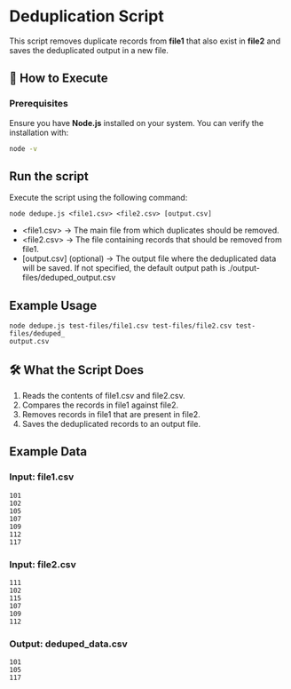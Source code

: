 # Deduplication Script

This script removes duplicate records from **file1** that also exist in **file2** and saves the deduplicated output in a new file.

## 📌 How to Execute

### **Prerequisites**
Ensure you have **Node.js** installed on your system. You can verify the installation with:

```sh
node -v
```

## Run the script
Execute the script using the following command:

```
node dedupe.js <file1.csv> <file2.csv> [output.csv]
```

- <file1.csv> → The main file from which duplicates should be removed.
- <file2.csv> → The file containing records that should be removed from file1.
- [output.csv] (optional) → The output file where the deduplicated data will be saved. If not specified, the default output path is ./output-files/deduped_output.csv

## Example Usage
```
node dedupe.js test-files/file1.csv test-files/file2.csv test-files/deduped_
output.csv
```

## 🛠️ What the Script Does
1.	Reads the contents of file1.csv and file2.csv.
2.	Compares the records in file1 against file2.
3.	Removes records in file1 that are present in file2.
4.	Saves the deduplicated records to an output file.

## Example Data

### Input: file1.csv
```
101
102
105
107
109
112
117
```

### Input: file2.csv
```
111
102
115
107
109
112
```

### Output: deduped_data.csv
```
101
105
117
```

